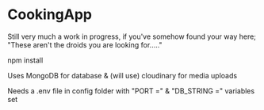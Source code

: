 # CookingApp

Still very much a work in progress, if you've somehow found your way here; "These aren't the droids you are looking for....."

npm install

Uses MongoDB for database & (will use) cloudinary for media uploads

Needs a .env file in config folder with "PORT =" & "DB_STRING =" variables set
